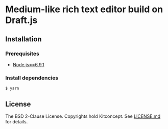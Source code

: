 # Medium-like rich text editor build on Draft.js

## Installation

### Prerequisites
* [Node.js==6.9.1](https://nodejs.org/)

### Install dependencies

    $ yarn

## License

The BSD 2-Clause License. Copyrights hold Kitconcept.
See [LICENSE.md](LICENSE.md) for details.
